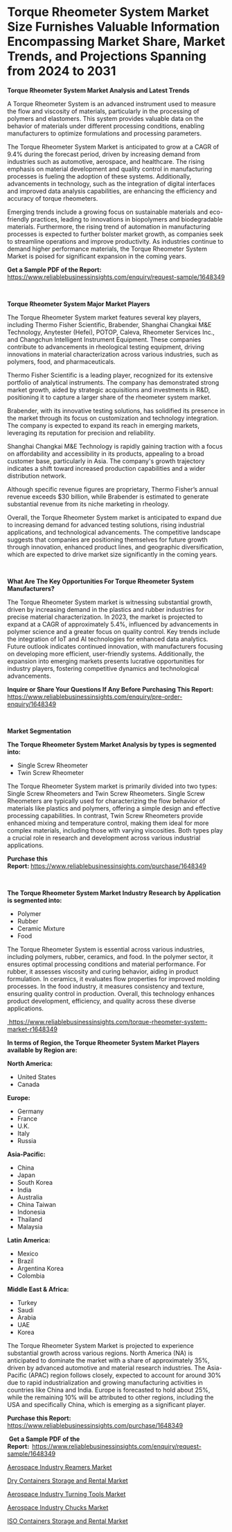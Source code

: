 <p><h1>Torque Rheometer System Market Size Furnishes Valuable Information Encompassing Market Share, Market Trends, and Projections Spanning from 2024 to 2031</h1></p><p><strong>Torque Rheometer System Market Analysis and Latest Trends</strong></p>
<p><p>A Torque Rheometer System is an advanced instrument used to measure the flow and viscosity of materials, particularly in the processing of polymers and elastomers. This system provides valuable data on the behavior of materials under different processing conditions, enabling manufacturers to optimize formulations and processing parameters. </p><p>The Torque Rheometer System Market is anticipated to grow at a CAGR of 9.4% during the forecast period, driven by increasing demand from industries such as automotive, aerospace, and healthcare. The rising emphasis on material development and quality control in manufacturing processes is fueling the adoption of these systems. Additionally, advancements in technology, such as the integration of digital interfaces and improved data analysis capabilities, are enhancing the efficiency and accuracy of torque rheometers. </p><p>Emerging trends include a growing focus on sustainable materials and eco-friendly practices, leading to innovations in biopolymers and biodegradable materials. Furthermore, the rising trend of automation in manufacturing processes is expected to further bolster market growth, as companies seek to streamline operations and improve productivity. As industries continue to demand higher performance materials, the Torque Rheometer System Market is poised for significant expansion in the coming years.</p></p>
<p><strong>Get a Sample PDF of the Report:&nbsp;</strong> <a href="https://www.reliablebusinessinsights.com/enquiry/request-sample/1648349?utm_campaign=39&utm_medium=2&utm_source=Github&utm_content=ia&utm_term=15102024&utm_id=torque-rheometer-system">https://www.reliablebusinessinsights.com/enquiry/request-sample/1648349</a></p>
<p>&nbsp;</p>
<p><strong>Torque Rheometer System Major Market Players</strong></p>
<p><p>The Torque Rheometer System market features several key players, including Thermo Fisher Scientific, Brabender, Shanghai Changkai M&E Technology, Anytester (Hefei), POTOP, Caleva, Rheometer Services Inc., and Changchun Intelligent Instrument Equipment. These companies contribute to advancements in rheological testing equipment, driving innovations in material characterization across various industries, such as polymers, food, and pharmaceuticals.</p><p>Thermo Fisher Scientific is a leading player, recognized for its extensive portfolio of analytical instruments. The company has demonstrated strong market growth, aided by strategic acquisitions and investments in R&D, positioning it to capture a larger share of the rheometer system market. </p><p>Brabender, with its innovative testing solutions, has solidified its presence in the market through its focus on customization and technology integration. The company is expected to expand its reach in emerging markets, leveraging its reputation for precision and reliability.</p><p>Shanghai Changkai M&E Technology is rapidly gaining traction with a focus on affordability and accessibility in its products, appealing to a broad customer base, particularly in Asia. The company's growth trajectory indicates a shift toward increased production capabilities and a wider distribution network.</p><p>Although specific revenue figures are proprietary, Thermo Fisher’s annual revenue exceeds $30 billion, while Brabender is estimated to generate substantial revenue from its niche marketing in rheology. </p><p>Overall, the Torque Rheometer System market is anticipated to expand due to increasing demand for advanced testing solutions, rising industrial applications, and technological advancements. The competitive landscape suggests that companies are positioning themselves for future growth through innovation, enhanced product lines, and geographic diversification, which are expected to drive market size significantly in the coming years.</p></p>
<p>&nbsp;</p>
<p><strong>What Are The Key Opportunities For Torque Rheometer System Manufacturers?</strong></p>
<p><p>The Torque Rheometer System market is witnessing substantial growth, driven by increasing demand in the plastics and rubber industries for precise material characterization. In 2023, the market is projected to expand at a CAGR of approximately 5.4%, influenced by advancements in polymer science and a greater focus on quality control. Key trends include the integration of IoT and AI technologies for enhanced data analytics. Future outlook indicates continued innovation, with manufacturers focusing on developing more efficient, user-friendly systems. Additionally, the expansion into emerging markets presents lucrative opportunities for industry players, fostering competitive dynamics and technological advancements.</p></p>
<p><strong>Inquire or Share Your Questions If Any Before Purchasing This Report:</strong> <a href="https://www.reliablebusinessinsights.com/enquiry/pre-order-enquiry/1648349?utm_campaign=39&utm_medium=2&utm_source=Github&utm_content=ia&utm_term=15102024&utm_id=torque-rheometer-system">https://www.reliablebusinessinsights.com/enquiry/pre-order-enquiry/1648349</a></p>
<p>&nbsp;</p>
<p><strong>Market Segmentation</strong></p>
<p><strong>The Torque Rheometer System Market Analysis by types is segmented into:</strong></p>
<p><ul><li>Single Screw Rheometer</li><li>Twin Screw Rheometer</li></ul></p>
<p><p>The Torque Rheometer System market is primarily divided into two types: Single Screw Rheometers and Twin Screw Rheometers. Single Screw Rheometers are typically used for characterizing the flow behavior of materials like plastics and polymers, offering a simple design and effective processing capabilities. In contrast, Twin Screw Rheometers provide enhanced mixing and temperature control, making them ideal for more complex materials, including those with varying viscosities. Both types play a crucial role in research and development across various industrial applications.</p></p>
<p><strong>Purchase this Report:&nbsp;</strong><a href="https://www.reliablebusinessinsights.com/purchase/1648349?utm_campaign=39&utm_medium=2&utm_source=Github&utm_content=ia&utm_term=15102024&utm_id=torque-rheometer-system">https://www.reliablebusinessinsights.com/purchase/1648349</a></p>
<p>&nbsp;</p>
<p><strong>The Torque Rheometer System Market Industry Research by Application is segmented into:</strong></p>
<p><ul><li>Polymer</li><li>Rubber</li><li>Ceramic Mixture</li><li>Food</li></ul></p>
<p><p>The Torque Rheometer System is essential across various industries, including polymers, rubber, ceramics, and food. In the polymer sector, it ensures optimal processing conditions and material performance. For rubber, it assesses viscosity and curing behavior, aiding in product formulation. In ceramics, it evaluates flow properties for improved molding processes. In the food industry, it measures consistency and texture, ensuring quality control in production. Overall, this technology enhances product development, efficiency, and quality across these diverse applications.</p></p>
<p><a href="https://www.reliablebusinessinsights.com/torque-rheometer-system-market-r1648349?utm_campaign=39&utm_medium=2&utm_source=Github&utm_content=ia&utm_term=15102024&utm_id=torque-rheometer-system">&nbsp;https://www.reliablebusinessinsights.com/torque-rheometer-system-market-r1648349</a></p>
<p><strong>In terms of Region, the Torque Rheometer System Market Players available by Region are:</strong></p>
<p>
    <p> <strong> North America: </strong>
        <ul>
            <li>United States</li>
            <li>Canada</li>
        </ul>
        </p> 
    <p> <strong> Europe: </strong>
        <ul>
            <li>Germany</li>
            <li>France</li>
            <li>U.K.</li>
            <li>Italy</li>
            <li>Russia</li>
        </ul>
        </p> 
    <p> <strong> Asia-Pacific: </strong>
        <ul>
            <li>China</li>
            <li>Japan</li>
            <li>South Korea</li>
            <li>India</li>
            <li>Australia</li>
            <li>China Taiwan</li>
            <li>Indonesia</li>
            <li>Thailand</li>
            <li>Malaysia</li>
        </ul>
        </p> 
    <p> <strong> Latin America: </strong>
        <ul>
            <li>Mexico</li>
            <li>Brazil</li>
            <li>Argentina Korea</li>
            <li>Colombia</li>
        </ul>
        </p> 
    <p> <strong> Middle East & Africa: </strong>
        <ul>
            <li>Turkey</li>
            <li>Saudi</li>
            <li>Arabia</li>
            <li>UAE</li>
            <li>Korea</li>
        </ul>
    </p>
    </p>
<p><p>The Torque Rheometer System Market is projected to experience substantial growth across various regions. North America (NA) is anticipated to dominate the market with a share of approximately 35%, driven by advanced automotive and material research industries. The Asia-Pacific (APAC) region follows closely, expected to account for around 30% due to rapid industrialization and growing manufacturing activities in countries like China and India. Europe is forecasted to hold about 25%, while the remaining 10% will be attributed to other regions, including the USA and specifically China, which is emerging as a significant player.</p></p>
<p><strong>Purchase this Report: </strong><a href="https://www.reliablebusinessinsights.com/purchase/1648349?utm_campaign=39&utm_medium=2&utm_source=Github&utm_content=ia&utm_term=15102024&utm_id=torque-rheometer-system">https://www.reliablebusinessinsights.com/purchase/1648349</a></p>
<p>&nbsp;<strong>Get a Sample PDF of the Report:&nbsp;&nbsp;</strong><a href="https://www.reliablebusinessinsights.com/enquiry/request-sample/1648349?utm_campaign=39&utm_medium=2&utm_source=Github&utm_content=ia&utm_term=15102024&utm_id=torque-rheometer-system">https://www.reliablebusinessinsights.com/enquiry/request-sample/1648349</a></p>
<p><strong></strong></p>
<p><p><a href="https://www.linkedin.com/pulse/global-aerospace-industry-reamers-research-report-competitive-qcqje?utm_campaign=39&utm_medium=2&utm_source=Github&utm_content=ia&utm_term=15102024&utm_id=torque-rheometer-system">Aerospace Industry Reamers Market</a></p><p><a href="https://github.com/tomasa8xtkvotaw/Market-Research-Report-List-1/blob/main/dry-containers-storage-and-rental-market.md?utm_campaign=39&utm_medium=2&utm_source=Github&utm_content=ia&utm_term=15102024&utm_id=torque-rheometer-system">Dry Containers Storage and Rental Market</a></p><p><a href="https://www.linkedin.com/pulse/aerospace-industry-turning-tools-sector-new-technologies-orc9e?trk=public_post_embed_feed-article-content&utm_campaign=39&utm_medium=2&utm_source=Github&utm_content=ia&utm_term=15102024&utm_id=torque-rheometer-system">Aerospace Industry Turning Tools Market</a></p><p><a href="https://www.linkedin.com/pulse/aerospace-industry-chucks-market-size-growth-analysis-segmentation-uodue?trk=public_post_embed_feed-article-content&utm_campaign=39&utm_medium=2&utm_source=Github&utm_content=ia&utm_term=15102024&utm_id=torque-rheometer-system">Aerospace Industry Chucks Market</a></p><p><a href="https://github.com/MegiMusaj575/Market-Research-Report-List-1/blob/main/iso-containers-storage-and-rental-market.md?utm_campaign=39&utm_medium=2&utm_source=Github&utm_content=ia&utm_term=15102024&utm_id=torque-rheometer-system">ISO Containers Storage and Rental Market</a></p></p>